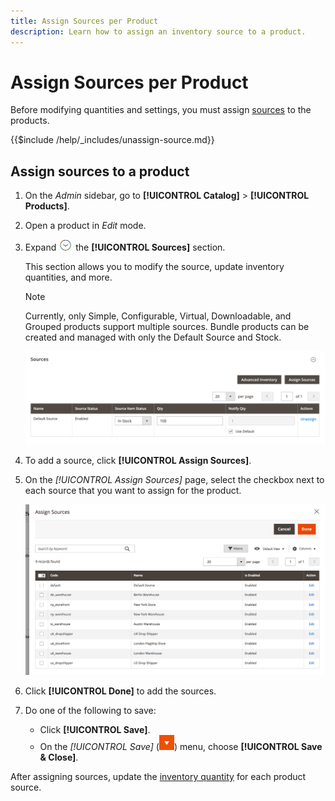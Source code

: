 ```yaml
---
title: Assign Sources per Product
description: Learn how to assign an inventory source to a product.
---
```

# Assign Sources per Product

Before modifying quantities and settings, you must assign [sources](sources-manage.md) to the products.

{{$include /help/_includes/unassign-source.md}}

## Assign sources to a product

1. On the _Admin_ sidebar, go to **[!UICONTROL Catalog]** > **[!UICONTROL Products]**.

1. Open a product in _Edit_ mode.

1. Expand ![Expansion selector](../assets/icon-display-expand.png) the **[!UICONTROL Sources]** section.

   This section allows you to modify the source, update inventory quantities, and more.

   >[!NOTE]
   >
   >Currently, only Simple, Configurable, Virtual, Downloadable, and Grouped products support multiple sources. Bundle products can be created and managed with only the Default Source and Stock.

   ![Product Sources section](assets/inventory-product-sources-before.png)

1. To add a source, click **[!UICONTROL Assign Sources]**.

1. On the _[!UICONTROL Assign Sources]_ page, select the checkbox next to each source that you want to assign for the product.

   ![Product - assign sources](assets/inventory-product-assign-sources.png)

1. Click **[!UICONTROL Done]** to add the sources.

1. Do one of the following to save:

   - Click **[!UICONTROL Save]**.
   - On the _[!UICONTROL Save]_ (![menu arrow](../assets/icon-menu-down-arrow-red.png)) menu, choose **[!UICONTROL Save & Close]**.

After assigning sources, update the [inventory quantity](quantities-assign-per-product.md) for each product source.
